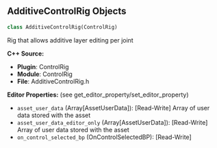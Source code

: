 ## AdditiveControlRig Objects

```python
class AdditiveControlRig(ControlRig)
```

Rig that allows additive layer editing per joint

**C++ Source:**

- **Plugin**: ControlRig
- **Module**: ControlRig
- **File**: AdditiveControlRig.h

**Editor Properties:** (see get_editor_property/set_editor_property)

- ``asset_user_data`` (Array[AssetUserData]):  [Read-Write] Array of user data stored with the asset
- ``asset_user_data_editor_only`` (Array[AssetUserData]):  [Read-Write] Array of user data stored with the asset
- ``on_control_selected_bp`` (OnControlSelectedBP):  [Read-Write]

<a id="unreal.FKControlRig"></a>